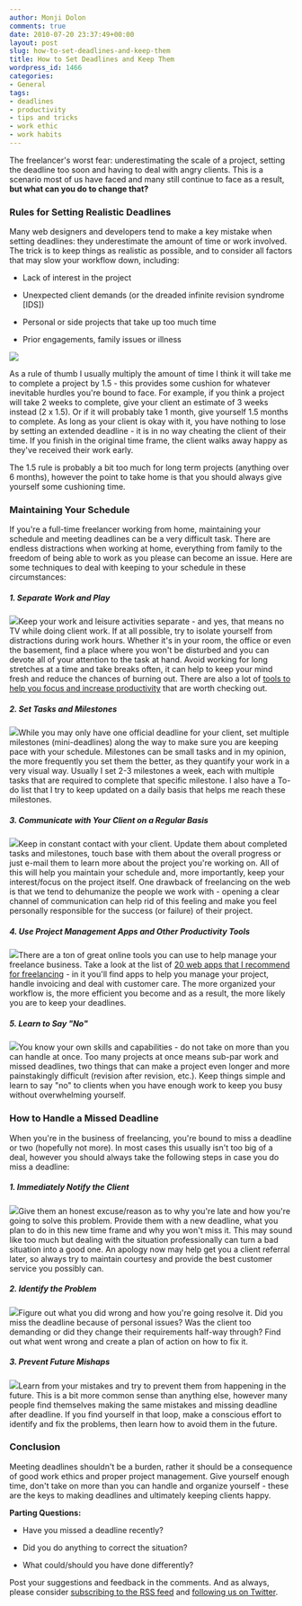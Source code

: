 ```yaml
---
author: Monji Dolon
comments: true
date: 2010-07-20 23:37:49+00:00
layout: post
slug: how-to-set-deadlines-and-keep-them
title: How to Set Deadlines and Keep Them
wordpress_id: 1466
categories:
- General
tags:
- deadlines
- productivity
- tips and tricks
- work ethic
- work habits
---
```


The freelancer's worst fear: underestimating the scale of a project, setting the deadline too soon and having to deal with angry clients.  This is a scenario most of us have faced and many still continue to face as a result, **but what can you do to change that?**






### Rules for Setting Realistic Deadlines


Many web designers and developers tend to make a key mistake when setting deadlines: they underestimate the amount of time or work involved.  The trick is to keep things as realistic as possible, and to consider all factors that may slow your workflow down, including:




  * Lack of interest in the project


  * Unexpected client demands (or the dreaded infinite revision syndrome [IDS])


  * Personal or side projects that take up too much time


  * Prior engagements, family issues or illness

![](http://devgrow.s3.amazonaws.com/assets/images/deadlines-1.5.jpg)

As a rule of thumb I usually multiply the amount of time I think it will take me to complete a project by 1.5 - this provides some cushion for whatever inevitable hurdles you're bound to face.  For example, if you think a project will take 2 weeks to complete, give your client an estimate of 3 weeks instead (2 x 1.5).  Or if it will probably take 1 month, give yourself 1.5 months to complete.  As long as your client is okay with it, you have nothing to lose by setting an extended deadline - it is in no way cheating the client of their time.  If you finish in the original time frame, the client walks away happy as they've received their work early.

The 1.5 rule is probably a bit too much for long term projects (anything over 6 months), however the point to take home is that you should always give yourself some cushioning time.





### Maintaining Your Schedule


If you're a full-time freelancer working from home, maintaining your schedule and meeting deadlines can be a very difficult task.  There are endless distractions when working at home, everything from family to the freedom of being able to work as you please can become an issue.  Here are some techniques to deal with keeping to your schedule in these circumstances:



##### 1. Separate Work and Play


![](http://devgrow.s3.amazonaws.com/assets/images/deadlines-work-play.jpg)Keep your work and leisure activities separate - and yes, that means no TV while doing client work.  If at all possible, try to isolate yourself from distractions during work hours.  Whether it's in your room, the office or even the basement, find a place where you won't be disturbed and you can devote all of your attention to the task at hand.  Avoid working for long stretches at a time and take breaks often, it can help to keep your mind fresh and reduce the chances of burning out.  There are also a lot of [tools to help you focus and increase productivity](http://devgrow.com/tools-to-help-you-focus-and-increase-productivity/) that are worth checking out.



##### 2. Set Tasks and Milestones


![](http://devgrow.s3.amazonaws.com/assets/images/deadlines-calendar.jpg)While you may only have one official deadline for your client, set multiple milestones (mini-deadlines) along the way to make sure you are keeping pace with your schedule.  Milestones can be small tasks and in my opinion, the more frequently you set them the better, as they quantify your work in a very visual way.  Usually I set 2-3 milestones a week, each with multiple tasks that are required to complete that specific milestone.  I also have a To-do list that I try to keep updated on a daily basis that helps me reach these milestones.



##### 3. Communicate with Your Client on a Regular Basis


![](http://devgrow.s3.amazonaws.com/assets/images/deadlines-communicate.jpg)Keep in constant contact with your client.  Update them about completed tasks and milestones, touch base with them about the overall progress or just e-mail them to learn more about the project you're working on.  All of this will help you maintain your schedule and, more importantly, keep your interest/focus on the project itself.  One drawback of freelancing on the web is that we tend to dehumanize the people we work with - opening a clear channel of communication can help rid of this feeling and make you feel personally responsible for the success (or failure) of their project.



##### 4. Use Project Management Apps and Other Productivity Tools


![](http://devgrow.s3.amazonaws.com/assets/images/deadlines-manage.gif)There are a ton of great online tools you can use to help manage your freelance business.  Take a look at the list of [20 web apps that I recommend for freelancing](http://devgrow.com/20-tools-to-help-run-your-freelancing-business/) - in it you'll find apps to help you manage your project, handle invoicing and deal with customer care.  The more organized your workflow is, the more efficient you become and as a result, the more likely you are to keep your deadlines.



##### 5. Learn to Say "No"


![](http://devgrow.s3.amazonaws.com/assets/images/deadlines-no.gif)You know your own skills and capabilities - do not take on more than you can handle at once.  Too many projects at once means sub-par work and missed deadlines, two things that can make a project even longer and more painstakingly difficult (revision after revision, etc.).  Keep things simple and learn to say "no" to clients when you have enough work to keep you busy without overwhelming yourself.





### How to Handle a Missed Deadline


When you're in the business of freelancing, you're bound to miss a deadline or two (hopefully not more).  In most cases this usually isn't too big of a deal, however you should always take the following steps in case you do miss a deadline:



##### 1. Immediately Notify the Client


![](http://devgrow.s3.amazonaws.com/assets/images/deadlines-alert.gif)Give them an honest excuse/reason as to why you're late and how you're going to solve this problem.  Provide them with a new deadline, what you plan to do in this new time frame and why you won't miss it.  This may sound like too much but dealing with the situation professionally can turn a bad situation into a good one.  An apology now may help get you a client referral later, so always try to maintain courtesy and provide the best customer service you possibly can.



##### 2. Identify the Problem


![](http://devgrow.s3.amazonaws.com/assets/images/deadlines-identify.gif)Figure out what you did wrong and how you're going resolve it.  Did you miss the deadline because of personal issues?  Was the client too demanding or did they change their requirements half-way through?  Find out what went wrong and create a plan of action on how to fix it.



##### 3. Prevent Future Mishaps


![](http://devgrow.s3.amazonaws.com/assets/images/deadlines-prevent.gif)Learn from your mistakes and try to prevent them from happening in the future.  This is a bit more common sense than anything else, however many people find themselves making the same mistakes and missing deadline after deadline.  If you find yourself in that loop, make a conscious effort to identify and fix the problems, then learn how to avoid them in the future.





### Conclusion


Meeting deadlines shouldn't be a burden, rather it should be a consequence of good work ethics and proper project management.  Give yourself enough time, don't take on more than you can handle and organize yourself - these are the keys to making deadlines and ultimately keeping clients happy.

**Parting Questions:**




  * Have you missed a deadline recently?


  * Did you do anything to correct the situation?


  * What could/should you have done differently?


Post your suggestions and feedback in the comments.  And as always, please consider [subscribing to the RSS feed](http://feeds.feedburner.com/devgrow) and [following us on Twitter](http://twitter.com/ThinkDevGrow).
